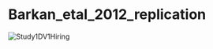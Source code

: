 # Barkan_etal_2012_replication

![Study1DV1Hiring](https://github.com/user-attachments/assets/b5878d9c-23ba-422b-8baf-6e6674e3a634)
